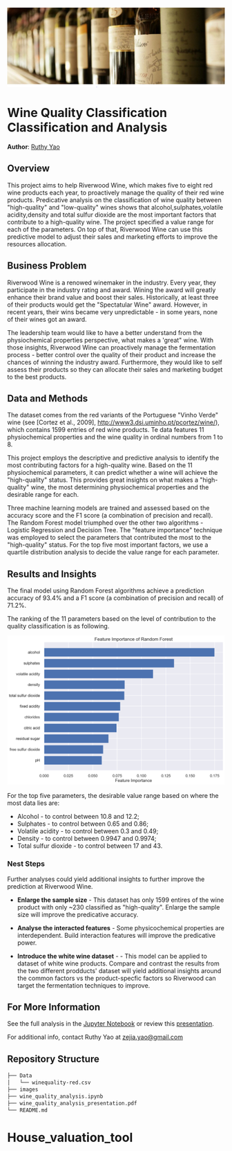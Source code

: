 ![front_image](./images/front_image.PNG)

# Wine Quality Classification Classification and Analysis

**Author**: [Ruthy Yao](mailto:zejia.yao@gmail.com)

## Overview

This project aims to help Riverwood Wine, which makes five to eight red wine products each year, to proactively manage the quality of their red wine products. Predicative analysis on the classification of wine quality between "high-quality" and "low-quality" wines shows that alcohol,sulphates,volatile acidity,density and total sulfur dioxide are the most important factors that contribute to a high-quality wine. The project specified a value range for each of the parameters. On top of that, Riverwood Wine can use this predictive model to adjust their sales and marketing efforts to improve the resources allocation. 

## Business Problem

Riverwood Wine is a renowed winemaker in the industry. Every year, they participate in the industry rating and award. Wining the award will greatly enhance their brand value and boost their sales. Historically, at least three of their products would get the "Spectatular Wine" award. However, in recent years, their wins became very unpredictable - in some years, none of their wines got an award. 

The leadership team would like to have a better understand from the physiochemical properties perspective, what makes a 'great" wine. With those insights, Riverwood Wine can proactively manage the fermentation process - better control over the quality of their product and increase the chances of winning the industry award. Furthermore, they would like to self assess their products so they can allocate their sales and marketing budget to the best products.


## Data and Methods

The dataset comes from the red variants of the Portuguese "Vinho Verde" wine (see [Cortez et al., 2009], http://www3.dsi.uminho.pt/pcortez/wine/), which contains 1599 entries of red wine products. Te data features 11 physiochemical properties and the wine quality in ordinal numbers from 1 to 8. 

This project employs the descriptive and predictive analysis to identify the most contributing factors for a high-quality wine. Based on the 11 physiochemical parameters, it can predict whether a wine will achieve the "high-quality" status. This provides great insights on what makes a "high-quality" wine, the most determining physiochemical properties and the desirable range for each.  

Three machine learning models are trained and assessed based on the accuracy score and the F1 score (a combination of precision and recall). The Random Forest model triumphed over the other two algorithms - Logistic Regression and Decision Tree. The "feature importance" technique was employed to select the parameters that contributed the most to the "high-quality" status. For the top five most important factors, we use a quartile distribution analysis to decide the value range for each parameter. 

## Results and Insights

The final model using Random Forest algorithms achieve a prediction accuracy of 93.4% and a F1 score (a combination of precision and recall) of 71.2%.

The ranking of the 11 parameters based on the level of contribution to the quality classification is as following.

![Feature_Importance](./images/feature_importance_random.png)

For the top five parameters, the desirable value range based on where the most data lies are: 

* Alcohol - to control between 10.8 and 12.2;
* Sulphates - to control between 0.65 and 0.86;
* Volatile acidity - to control between 0.3 and 0.49;
* Density - to control between 0.9947 and 0.9974;
* Total sulfur dioxide - to control between 17 and 43.

### Nest Steps

Further analyses could yield additional insights to further improve the prediction at Riverwood Wine.
    
- **Enlarge the sample size** - This dataset has only 1599 entires of the wine product with only ~230 classified as "high-quality". Enlarge the sample size will improve the predicative accuracy.

- **Analyse the interacted features** - Some physicochemical properties are interdependent. Build interaction features will improve the predicative power. 

- **Introduce the white wine dataset** - - This model can be applied to dataset of white wine products. Compare and contrast the results from the two different prodducts' dataset will yield additional insights around the common factors vs the product-specfic factors so Riverwood can target the fermentation techniques to improve.  

## For More Information

See the full analysis in the [Jupyter Notebook](./house_price_prediction_tool.ipynb) or review this [presentation](./house_price_prediction_tool_presentation.pdf).

For additional info, contact Ruthy Yao at [zejia.yao@gmail.com](mailto:zejia.yao@gmail.com)

## Repository Structure

```
├── Data
│   └── winequality-red.csv
├── images
├── wine_quality_analysis.ipynb 
├── wine_quality_analysis_presentation.pdf
└── README.md
```
# House_valuation_tool
